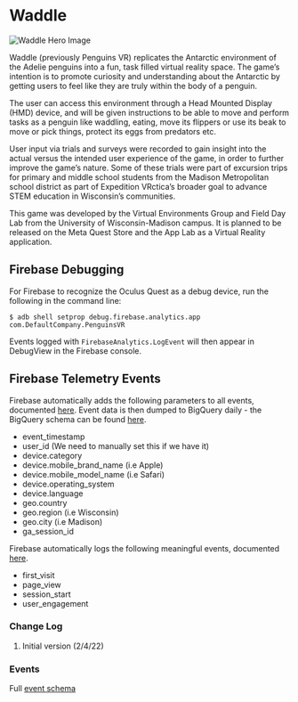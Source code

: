 # Waddle

![Waddle Hero Image](https://user-images.githubusercontent.com/102836974/230182694-ac6dd98b-ac03-42ef-9dcf-8e575b68c3e1.png)

Waddle (previously Penguins VR) replicates the Antarctic environment of the Adelie penguins into a fun, task filled virtual reality space. The game’s intention is to promote curiosity and understanding about the Antarctic by getting users to feel like they are truly within the body of a penguin.

The user can access this environment through a Head Mounted Display (HMD) device, and will be given instructions to be able to move and perform tasks as a penguin like waddling, eating, move its flippers or use its beak to move or pick things, protect its eggs from predators etc.

User input via trials and surveys were recorded to gain insight into the actual versus the intended user experience of the game, in order to further improve the game’s nature. Some of these trials were part of excursion trips for primary and middle school students from the Madison Metropolitan school district as part of Expedition VRctica’s broader goal to advance STEM education in Wisconsin’s communities.

This game was developed by the Virtual Environments Group and Field Day Lab from the University of Wisconsin-Madison campus. It is planned to be released on the Meta Quest Store and the App Lab as a Virtual Reality application.

## Firebase Debugging

For Firebase to recognize the Oculus Quest as a debug device, run the following in the command line:

`$ adb shell setprop debug.firebase.analytics.app com.DefaultCompany.PenguinsVR`

Events logged with `FirebaseAnalytics.LogEvent` will then appear in DebugView in the Firebase console.

## Firebase Telemetry Events

Firebase automatically adds the following parameters to all events, documented [here](https://support.google.com/firebase/answer/7061705?hl=en). Event data is then dumped to BigQuery daily - the BigQuery schema can be found [here](https://support.google.com/firebase/answer/7029846?hl=en&ref_topic=7029512).
* event_timestamp
* user_id (We need to manually set this if we have it)
* device.category
* device.mobile_brand_name (i.e Apple)
* device.mobile_model_name (i.e Safari)
* device.operating_system
* device.language
* geo.country
* geo.region (i.e Wisconsin)
* geo.city (i.e Madison)
* ga_session_id

Firebase automatically logs the following meaningful events, documented [here](https://support.google.com/firebase/answer/9234069?hl=en&ref_topic=6317484).
* first_visit
* page_view
* session_start
* user_engagement

### Change Log
1. Initial version (2/4/22)


### Events
Full [event schema](https://github.com/opengamedata/opengamedata-core/blob/master/games/PENGUINS/schemas/PENGUINS.json.template)
